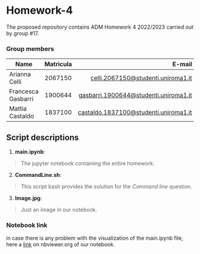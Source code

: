 # Homework-4
The proposed repository contains ADM Homework 4 2022/2023 carried out by group #17.
### Group members
| Name               | Matricula     | E-mail                                |
| ------------------ |:-------------:| -------------------------------------:|
| Arianna Celli      | 2067150       | celli.2067150@studenti.uniroma1.it    |
| Francesca Gasbarri | 1900644       | gasbarri.1900644@studenti.uniroma1.it |
| Mattia Castaldo    | 1837100       | castaldo.1837100@studenti.uniroma1.it |
## Script descriptions
1. **main.ipynb**:<br>
> The jupyter notebook containing the entire homework.
2. **CommandLine.sh**:<r>
> This script bash provides the solution for the *Command line* question.
3. **Image.jpg**:
> Just an image in our notebook.
### Notebook link
in case there is any problem with the visualization of the main.ipynb file, here a [link](https://nbviewer.org/github/MattiaCastaldo/Homework-4/blob/main/main.ipynb#) on nbviewer.org of our notebook.
